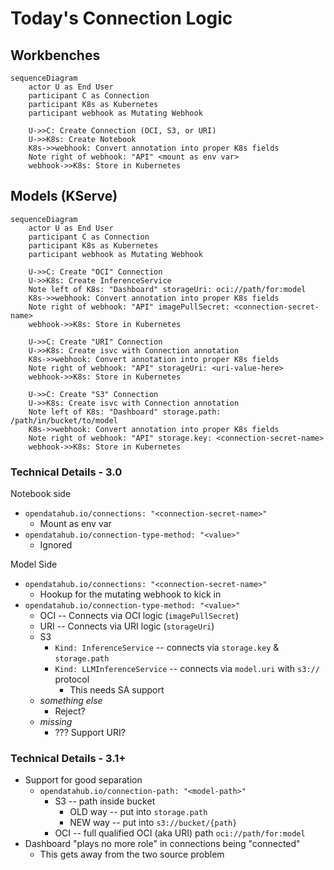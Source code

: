 # Today's Connection Logic

## Workbenches

```mermaid
sequenceDiagram
    actor U as End User
    participant C as Connection
    participant K8s as Kubernetes
    participant webhook as Mutating Webhook

    U->>C: Create Connection (OCI, S3, or URI)
    U->>K8s: Create Notebook
    K8s->>webhook: Convert annotation into proper K8s fields
    Note right of webhook: "API" <mount as env var>
    webhook->>K8s: Store in Kubernetes
```

## Models (KServe)

```mermaid
sequenceDiagram
    actor U as End User
    participant C as Connection
    participant K8s as Kubernetes
    participant webhook as Mutating Webhook

    U->>C: Create "OCI" Connection
    U->>K8s: Create InferenceService
    Note left of K8s: "Dashboard" storageUri: oci://path/for:model
    K8s->>webhook: Convert annotation into proper K8s fields
    Note right of webhook: "API" imagePullSecret: <connection-secret-name>
    webhook->>K8s: Store in Kubernetes

    U->>C: Create "URI" Connection
    U->>K8s: Create isvc with Connection annotation
    K8s->>webhook: Convert annotation into proper K8s fields
    Note right of webhook: "API" storageUri: <uri-value-here>
    webhook->>K8s: Store in Kubernetes

    U->>C: Create "S3" Connection
    U->>K8s: Create isvc with Connection annotation
    Note left of K8s: "Dashboard" storage.path: /path/in/bucket/to/model
    K8s->>webhook: Convert annotation into proper K8s fields
    Note right of webhook: "API" storage.key: <connection-secret-name>
    webhook->>K8s: Store in Kubernetes
```

### Technical Details - 3.0

Notebook side

* `opendatahub.io/connections: "<connection-secret-name>"`
  * Mount as env var
* `opendatahub.io/connection-type-method: "<value>"`
  * Ignored

Model Side
* `opendatahub.io/connections: "<connection-secret-name>"`
  * Hookup for the mutating webhook to kick in
* `opendatahub.io/connection-type-method: "<value>"`
  * OCI -- Connects via OCI logic (`imagePullSecret`)
  * URI -- Connects via URI logic (`storageUri`)
  * S3
    * `Kind: InferenceService` -- connects via `storage.key` & `storage.path`
    * `Kind: LLMInferenceService` -- connects via `model.uri` with `s3://` protocol
      * This needs SA support
  * _something else_
    * Reject?
  * _missing_
    * ??? Support URI?

### Technical Details - 3.1+

* Support for good separation
  * `opendatahub.io/connection-path: "<model-path>"`
    * S3 -- path inside bucket
      * OLD way -- put into `storage.path`
      * NEW way -- put into `s3://bucket/{path}`
    * OCI -- full qualified OCI (aka URI) path `oci://path/for:model`
* Dashboard "plays no more role" in connections being "connected"
  * This gets away from the two source problem
